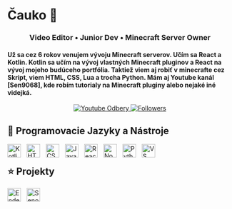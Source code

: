 # Čauko 👋

<h3 align="center">Video Editor • Junior Dev • Minecraft Server Owner</h3>

<h4>Už sa cez 6 rokov venujem vývoju Minecraft serverov. Učím sa React a Kotlin. 
Kotlin sa učím na vývoj vlastných Minecraft pluginov a React na vývoj mojeho budúceho
portfólia. Taktiež viem aj robiť v minecrafte cez Skript, viem HTML, CSS, Lua a trocha Python.
Mám aj Youtube kanál [Sen9068], kde robím tutorialy na Minecraft pluginy alebo nejaké iné videjká.</h4>

<p align="center">
  <a href="https://www.youtube.com/@Sen9068YT">
    <img alt="Youtube Odbery" title="Daj odber!" 
         src="https://custom-icon-badges.demolab.com/youtube/channel/subscribers/UC2WHjPDvbE6032nB17GZcfg?color=32E05D44&label=SUBSCRIBE&logo=video&logoColor=white&style=for-the-badge&labelColor=CE4630"/>
  </a>
  <a href="https://github.com/Sen9068?tab=followers">
    <img alt="Followers" title="Follow me on Github" 
         src="https://custom-icon-badges.demolab.com/github/followers/ForrestKnight?color=236ad3&labelColor=1155ba&style=for-the-badge&logo=person-add&label=Follow&logoColor=white"/>
  </a>
</p>

## 🚀 Programovacie Jazyky a Nástroje

<img align="left" alt="Kotlin" width="30px" style="padding-right:10px;" src="https://cdn.jsdelivr.net/gh/devicons/devicon@latest/icons/kotlin/kotlin-original.svg"/>
<img align="left" alt="HTML5" width="30px" style="padding-right:10px;" src="https://cdn.jsdelivr.net/gh/devicons/devicon/icons/html5/html5-plain.svg"/>
<img align="left" alt="CSS3" width="30px" style="padding-right:10px;" src="https://cdn.jsdelivr.net/gh/devicons/devicon/icons/css3/css3-plain.svg"/>
<img align="left" alt="JavaScript" width="30px" style="padding-right:10px;" src="https://cdn.jsdelivr.net/gh/devicons/devicon/icons/javascript/javascript-plain.svg"/>
<img align="left" alt="React" width="30px" style="padding-right:10px;" src="https://cdn.jsdelivr.net/gh/devicons/devicon/icons/react/react-original.svg"/>
<img align="left" alt="Node.js" width="30px" style="padding-right:10px;" src="https://cdn.jsdelivr.net/gh/devicons/devicon/icons/nodejs/nodejs-original.svg"/>
<img align="left" alt="Python" width="30px" style="padding-right:10px;" src="https://cdn.jsdelivr.net/gh/devicons/devicon/icons/python/python-original.svg"/>
<img align="left" alt="VS Code" width="30px" style="padding-right:10px;" src="https://cdn.jsdelivr.net/gh/devicons/devicon@latest/icons/vscode/vscode-original.svg"/>



<br />

## ⭐ Projekty

<img align="left" alt="Enderix" width="30px" style="padding-right:10px;" src="https://i.imgur.com/Li79mec.png"/>
<img align="left" alt="Senové Lázne" width="30px" style="padding-right:10px;" src="https://i.imgur.com/MvkCnve.png"/>
<br />

